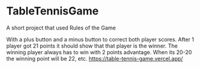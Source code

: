 # TableTennisGame

A short project that used 
Rules of the Game

With a plus button and a minus button to correct both player scores. After 1 player got 21 points it should show that that player is the winner. 
The winning player always has to win with 2 points advantage. When its 20-20 the winning point will be 22, etc.
https://table-tennis-game.vercel.app/
